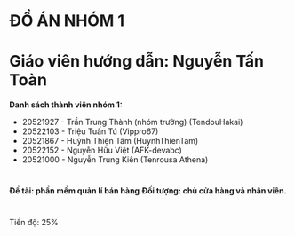 # ĐỒ ÁN NHÓM 1
# Giáo viên hướng dẫn: Nguyễn Tấn Toàn
**Danh sách thành viên nhóm 1:**
- 20521927 - Trần Trung Thành (nhóm trưởng) (TendouHakai)
- 20522103 - Triệu Tuấn Tú		(Vippro67)
- 20521867 - Huỳnh Thiện Tâm	(HuynhThienTam)
- 20522152 - Nguyễn Hữu Việt	(AFK-devabc)
- 20521000 - Nguyễn Trung Kiên (Tenrousa Athena)
#
**Đề tài: phần mềm quản lí bán hàng**
**Đối tượng: chủ cửa hàng và nhân viên.**
#
Tiến độ: 25%

